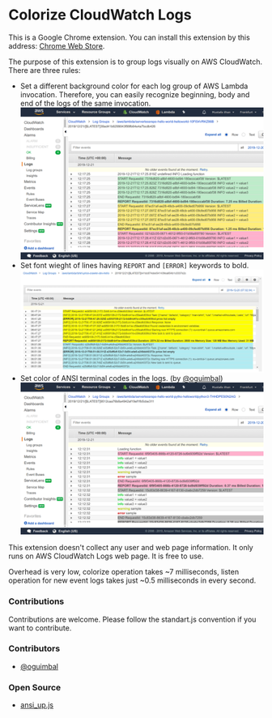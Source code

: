 Colorize CloudWatch Logs
========================

This is a Google Chrome extension. You can install this extension by this address: [Chrome Web Store](https://chrome.google.com/webstore/detail/colorize-cloudwatch-logs/fkagnmcbeokmapmcbecbcmpccmlbhkpl).

The purpose of this extension is to group logs visually on AWS CloudWatch. There are three rules:
- Set a different background color for each log group of AWS Lambda invocation. Therefore, you can easily recognize beginning, body and end of the logs of the same invocation.
![Grouping AWS Lambda log](assets/screen1_1280x800.png)
- Set font wieght of lines having `REPORT` and `[ERROR]` keywords to bold.
![Bold REPORT and ERROR log](assets/bold.png)
- Set color of ANSI terminal codes in the logs. (by [@oguimbal](https://github.com/oguimbal))
![Colorized ANSI terminal codes](assets/screen3_1280x800.png)

This extension doesn't collect any user and web page information. It only runs on AWS CloudWatch Logs web page. It is free to use.

Overhead is very low, colorize operation takes ~7 milliseconds, listen operation for new event logs takes just ~0.5 milliseconds in every second.

### Contributions
Contributions are welcome. Please follow the standart.js convention if you want to contribute.

### Contributors
- [@oguimbal](https://github.com/oguimbal)

### Open Source
- [ansi_up.js](http://github.com/drudru/ansi_up)